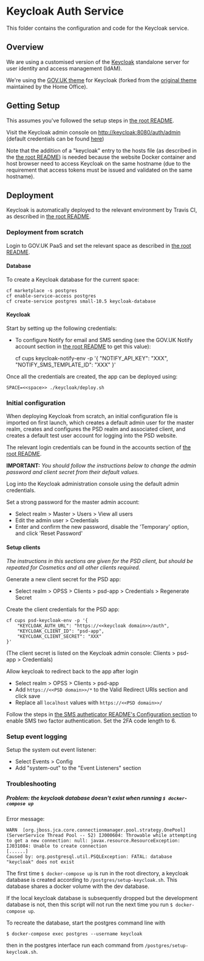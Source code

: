 # Keycloak Auth Service

This folder contains the configuration and code for the Keycloak service.


## Overview

We are using a customised version of the [Keycloak](https://www.keycloak.org/index.html) standalone server
for user identity and access management (IdAM).

We're using the [GOV.UK theme](https://github.com/UKGovernmentBEIS/keycloak-theme-govuk) for Keycloak (forked from the
[original theme](https://github.com/UKHomeOffice/keycloak-theme-govuk) maintained by the Home Office).


## Getting Setup

This assumes you've followed the setup steps in [the root README](../README.md#getting-setup).

Visit the Keycloak admin console on [http://keycloak:8080/auth/admin](http://keycloak:8080/auth/admin)
(default credentials can be found [here](../README.md#accounts))


Note that the addition of a "keycloak" entry to the hosts file (as described in the [the root README](../README.md#getting-setup))
is needed because the website Docker container and host browser need to access Keycloak on the same hostname
(due to the requirement that access tokens must be issued and validated on the same hostname).


## Deployment

Keycloak is automatically deployed to the relevant environment by Travis CI, as described in
[the root README](../README.md#deployment).


### Deployment from scratch

Login to GOV.UK PaaS and set the relevant space as described in [the root README](../README.md#deployment-from-scratch).


#### Database

To create a Keycloak database for the current space:

    cf marketplace -s postgres
    cf enable-service-access postgres
    cf create-service postgres small-10.5 keycloak-database


#### Keycloak

Start by setting up the following credentials:

* To configure Notify for email and SMS sending (see the GOV.UK Notify account section in [the root README](../README.md#gov.uk-notify) to get this value):

    cf cups keycloak-notify-env -p '{
        "NOTIFY_API_KEY": "XXX",
        "NOTIFY_SMS_TEMPLATE_ID": "XXX"
    }'
    
Once all the credentials are created, the app can be deployed using:

    SPACE=<<space>> ./keycloak/deploy.sh

### Initial configuration

When deploying Keycloak from scratch, an initial configuration file is imported on first launch, which creates a
default admin user for the master realm, creates and configures the PSD realm and associated client, and creates
a default test user account for logging into the PSD website.

The relevant login credentials can be found in the accounts section of [the root README](../README.md#keycloak).

**IMPORTANT:** *You should follow the instructions below to change the admin password and client secret from their
default values.*

Log into the Keycloak administration console using the default admin credentials.

Set a strong password for the master admin account:
* Select realm > Master > Users > View all users
* Edit the admin user > Credentials
* Enter and confirm the new password, disable the 'Temporary' option, and click 'Reset Password'

#### Setup clients
*The instructions in this sections are given for the PSD client, but should be repeated for Cosmetics and
all other clients required.*

Generate a new client secret for the PSD app:
* Select realm > OPSS > Clients > psd-app > Credentials > Regenerate Secret

Create the client credentials for the PSD app:

    cf cups psd-keycloak-env -p '{
        "KEYCLOAK_AUTH_URL": "https://<<keycloak domain>>/auth",
        "KEYCLOAK_CLIENT_ID": "psd-app",
        "KEYCLOAK_CLIENT_SECRET": "XXX"
    }'

(The client secret is listed on the Keycloak admin console: Clients > psd-app > Credentials)

Allow keycloak to redirect back to the app after login
* Select realm > OPSS > Clients > psd-app
* Add `https://<<PSD domain>>/*` to the Valid Redirect URIs section and click save
* Replace all `localhost` values with `https://<<PSD domain>>/`

Follow the steps in [the SMS autheticator README's Configuration section](
https://github.com/UKGovernmentBEIS/keycloak-sms-authenticator-sns/blob/develop/README.md#Configuration) 
to enable SMS two factor authentication. Set the 2FA code length to 6.

### Setup event logging
Setup the system out event listener:
* Select Events > Config
* Add "system-out" to the "Event Listeners" section


### Troubleshooting
##### Problem: the keycloak database doesn't exist when running `$ docker-compose up`
Error message:
```
WARN  [org.jboss.jca.core.connectionmanager.pool.strategy.OnePool] (ServerService Thread Pool -- 52) IJ000604: Throwable while attempting to get a new connection: null: javax.resource.ResourceException: IJ031084: Unable to create connection
[......]
Caused by: org.postgresql.util.PSQLException: FATAL: database "keycloak" does not exist
```

The first time `$ docker-compose up` is run in the root directory, a keycloak database is created according to 
`/postgres/setup-keycloak.sh`. This database shares a docker volume with the dev database.

If the local keycloak database is subsequently dropped but the development database is not, then this script will not 
run the next time you run `$ docker-compose up`.

To recreate the database, start the postgres command line with

```$ docker-compose exec postgres --username keycloak```

then in the postgres interface run each command from `/postgres/setup-keycloak.sh`.
